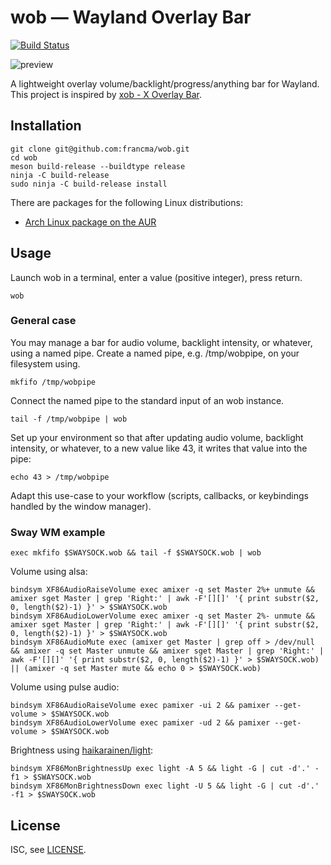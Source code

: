 # wob — Wayland Overlay Bar

[![Build Status](https://travis-ci.org/francma/wob.svg?branch=master)](https://travis-ci.org/francma/wob)

![preview](https://martinfranc.eu/wob-preview.svg)

A lightweight overlay volume/backlight/progress/anything bar for Wayland. This project is inspired by [xob - X Overlay Bar](https://github.com/florentc/xob).

## Installation

```
git clone git@github.com:francma/wob.git
cd wob
meson build-release --buildtype release
ninja -C build-release
sudo ninja -C build-release install
```

There are packages for the following Linux distributions:

- [Arch Linux package on the AUR](https://aur.archlinux.org/packages/wob/)

## Usage

Launch wob in a terminal, enter a value (positive integer), press return.

```
wob
```

### General case

You may manage a bar for audio volume, backlight intensity, or whatever, using a named pipe. Create a named pipe, e.g. /tmp/wobpipe, on your filesystem using.

```
mkfifo /tmp/wobpipe
```

Connect the named pipe to the standard input of an wob instance.

```
tail -f /tmp/wobpipe | wob
```

Set up your environment so that after updating audio volume, backlight intensity, or whatever, to a new value like 43, it writes that value into the pipe:

```
echo 43 > /tmp/wobpipe
```

Adapt this use-case to your workflow (scripts, callbacks, or keybindings handled by the window manager).

### Sway WM example

```
exec mkfifo $SWAYSOCK.wob && tail -f $SWAYSOCK.wob | wob
```

Volume using alsa:

```
bindsym XF86AudioRaiseVolume exec amixer -q set Master 2%+ unmute && amixer sget Master | grep 'Right:' | awk -F'[][]' '{ print substr($2, 0, length($2)-1) }' > $SWAYSOCK.wob
bindsym XF86AudioLowerVolume exec amixer -q set Master 2%- unmute && amixer sget Master | grep 'Right:' | awk -F'[][]' '{ print substr($2, 0, length($2)-1) }' > $SWAYSOCK.wob
bindsym XF86AudioMute exec (amixer get Master | grep off > /dev/null && amixer -q set Master unmute && amixer sget Master | grep 'Right:' | awk -F'[][]' '{ print substr($2, 0, length($2)-1) }' > $SWAYSOCK.wob) || (amixer -q set Master mute && echo 0 > $SWAYSOCK.wob)
```

Volume using pulse audio:

```
bindsym XF86AudioRaiseVolume exec pamixer -ui 2 && pamixer --get-volume > $SWAYSOCK.wob
bindsym XF86AudioLowerVolume exec pamixer -ud 2 && pamixer --get-volume > $SWAYSOCK.wob
```

Brightness using [haikarainen/light](https://github.com/haikarainen/light):

```
bindsym XF86MonBrightnessUp exec light -A 5 && light -G | cut -d'.' -f1 > $SWAYSOCK.wob
bindsym XF86MonBrightnessDown exec light -U 5 && light -G | cut -d'.' -f1 > $SWAYSOCK.wob
```

## License

ISC, see [LICENSE](/LICENSE).
